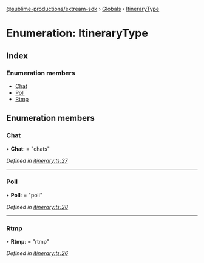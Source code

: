 [@sublime-productions/extream-sdk](../README.md) › [Globals](../globals.md) › [ItineraryType](itinerarytype.md)

# Enumeration: ItineraryType

## Index

### Enumeration members

* [Chat](itinerarytype.md#chat)
* [Poll](itinerarytype.md#poll)
* [Rtmp](itinerarytype.md#rtmp)

## Enumeration members

###  Chat

• **Chat**: = "chats"

*Defined in [itinerary.ts:27](https://github.com/Extream-SaaS/ex-sdk/blob/84845a8/src/itinerary.ts#L27)*

___

###  Poll

• **Poll**: = "poll"

*Defined in [itinerary.ts:28](https://github.com/Extream-SaaS/ex-sdk/blob/84845a8/src/itinerary.ts#L28)*

___

###  Rtmp

• **Rtmp**: = "rtmp"

*Defined in [itinerary.ts:26](https://github.com/Extream-SaaS/ex-sdk/blob/84845a8/src/itinerary.ts#L26)*
